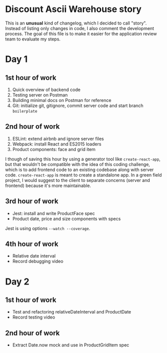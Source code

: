 # Discount Ascii Warehouse story

This is an **unusual** kind of changelog, which I decided to call "story". Instead of listing only changes in code, I also comment the development process. The goal of this file is to make it easier for the application review team to evaluate my steps.

# Day 1

## 1st hour of work

1. Quick overview of backend code
2. Testing server on Postman
3. Building minimal docs on Postman for reference
4. Git: initialize git, gitignore, commit server code and start branch `boilerplate`

## 2nd hour of work

1. ESLint: extend airbnb and ignore server files
2. Webpack: install React and ES2015 loaders
3. Product components: face and grid item

I though of saving this hour by using a generator tool like `create-react-app`, but that wouldn't be compatible with the idea of this coding challenge, which is to add frontend code to an existing codebase along with server code. `create-react-app` is meant to create a standalone app. In a green field project, I would suggest to the client to separate concerns (server and frontend) because it's more maintainable.

## 3rd hour of work

- Jest: install and write ProductFace spec
- Product date, price and size components with specs

Jest is using options `--watch --coverage`.

## 4th hour of work

- Relative date interval
- Record debugging video

# Day 2

## 1st hour of work

- Test and refactoring relativeDateInterval and ProductDate
- Record testing video

## 2nd hour of work

- Extract Date.now mock and use in ProductGridItem spec
